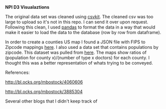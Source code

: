 **NPI D3 Visualaztions**

The original data set was cleaned using [csvkit](https://csvkit.readthedocs.org/en/0.9.1/). The cleaned csv was too large to upload so it's not in this repo. I can send it over upon request. Following this clean, I used [pandas](http://pandas.pydata.org/) to format the data in a way that would make it easier to load the data to the database (row by row from dataframe). 

In order to create a counties US map I found a JSON file with FIPS to Zipcode mappings [here](http://mavericklee.com/assets/data/FIPS_to_ZIPS.json). I also used a data set that contains populations by zipcode. This dataset was pulled from [here](http://blog.splitwise.com/2013/09/18/the-2010-us-census-population-by-zip-code-totally-free/). The maps show ratios of (population for county x)/(number of type x doctors) for each county. I thought this was a better representation of whats trying to be conveyed. 

References:

http://bl.ocks.org/mbostock/4060606

http://bl.ocks.org/mbostock/3885304

Several other blogs that I didn't keep track of


